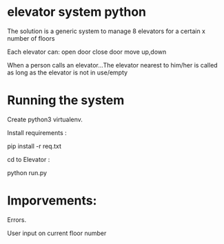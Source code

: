 # elevator system python
The solution is a generic system to manage 8 elevators for a certain x number of floors

Each elevator can:
open door
close door
move up,down

When a person calls an elevator...The elevator nearest to him/her is called as long as the elevator is not in use/empty

# Running the system
Create python3 virtualenv.

Install requirements :

pip install -r req.txt

cd to Elevator :


python run.py

# Imporvements:

Errors.

User input on current floor number

